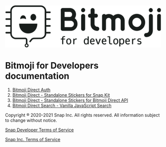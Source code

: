 <p align="center">
<img src="images/bfd_logo_black.png">
</p>

# Bitmoji for Developers documentation

1. [Bitmoji Direct Auth](docs/DIRECT_AUTH_FOR_DEVELOPERS.md)
1. [Bitmoji Direct - Standalone Stickers for Snap Kit](docs/stickers_snapkit.md)
1. [Bitmoji Direct - Standalone Stickers for Bitmoji Direct API](docs/stickers_snapkit.md)
1. [Bitmoji Direct Search - Vanilla JavaScript Search](docs/vanilla-sticker-picker/README.md)

Copyright ® 2020-2021 Snap Inc. All rights reserved. All information subject to change without notice.

[Snap Developer Terms of Service](https://www.snap.com/en-US/terms/developer)

[Snap Inc. Terms of Service](https://www.bitmoji.com/support/terms.html)